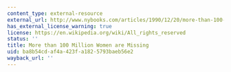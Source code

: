 ```yaml
---
content_type: external-resource
external_url: http://www.nybooks.com/articles/1990/12/20/more-than-100-million-women-are-missing/
has_external_license_warning: true
license: https://en.wikipedia.org/wiki/All_rights_reserved
status: ''
title: More than 100 Million Women are Missing
uid: ba8b54cd-af4a-423f-a182-5793baeb56e2
wayback_url: ''
---
```

